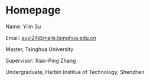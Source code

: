 # Homepage
Name: Yilin Su

Email: suyl24@mails.tsinghua.edu.cn

Master, Tsinghua University

Supervisor: Xiao-Ping Zhang

Undergraduate, Harbin Institue of Technology, Shenzhen
